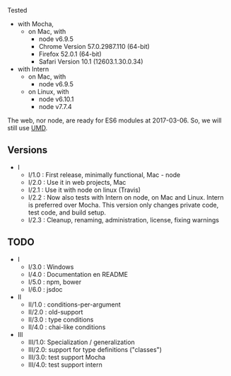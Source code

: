 Tested

* with Mocha,
  * on Mac, with
    * node v6.9.5
    * Chrome Version 57.0.2987.110 (64-bit)
    * Firefox 52.0.1 (64-bit)
    * Safari Version 10.1 (12603.1.30.0.34)
* with Intern
  * on Mac, with
    * node v6.9.5
  * on Linux, with
    * node v6.10.1
    * node v7.7.4

The web, nor node, are ready for ES6 modules at 2017-03-06.
So, we will still use [UMD].


Versions
--------

* I
  * I/1.0  : First release, minimally functional, Mac - node
  * I/2.0  : Use it in web projects, Mac
  * I/2.1  : Use it with node on linux (Travis)
  * I/2.2  : Now also tests with Intern on node, on Mac and Linux.
             Intern is preferred over Mocha. This version only changes private code,
             test code, and build setup.
  * I/2.3  : Cleanup, renaming, administration, license, fixing warnings



TODO
----

* I
  * I/3.0  : Windows
  * I/4.0  : Documentation en README
  * I/5.0  : npm, bower
  * I/6.0  : jsdoc
* II
  * II/1.0 : conditions-per-argument
  * II/2.0 : old-support
  * II/3.0 : type conditions
  * II/4.0 : chai-like conditions
* III
  * III/1.0: Specialization / generalization
  * III/2.0: support for type definitions ("classes")
  * III/3.0: test support Mocha
  * III/4.0: test support intern
  

  
  
[UMD]: http://davidbcalhoun.com/2014/what-is-amd-commonjs-and-umd/
